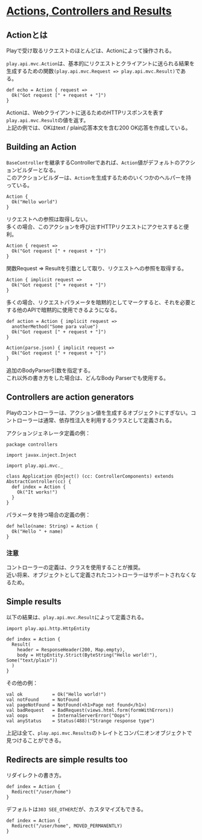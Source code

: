 # [Actions, Controllers and Results](https://www.playframework.com/documentation/2.8.x/ScalaActions)

## Actionとは
Playで受け取るリクエストのほとんどは、Actionによって操作される。  

`play.api.mvc.Action`は、基本的にリクエストとクライアントに送られる結果を生成するための関数`(play.api.mvc.Request => play.api.mvc.Result)`である。  

```
def echo = Action { request =>
  Ok("Got request [" + request + "]")
}
```

Actionは、Webクライアントに送るためのHTTPリスポンスを表す`play.api.mvc.Result`の値を返す。  
上記の例では、OKはtext / plain応答本文を含む200 OK応答を作成している。  


## Building an Action
`BaseController`を継承するControllerであれば、`Action`値がデフォルトのアクションビルダーとなる。  
このアクションビルダーは、`Action`を生成するためのいくつかのヘルパーを持っている。  

```
Action {
  Ok("Hello world")
}
```
リクエストへの参照は取得しない。  
多くの場合、このアクションを呼び出すHTTPリクエストにアクセスすると便利。  

```
Action { request =>
  Ok("Got request [" + request + "]")
}
```
関数Request => Resultを引数として取り、リクエストへの参照を取得する。  


```
Action { implicit request =>
  Ok("Got request [" + request + "]")
}
```
多くの場合、リクエストパラメータを暗黙的としてマークすると、それを必要とする他のAPIで暗黙的に使用できるようになる。  

```
def action = Action { implicit request =>
  anotherMethod("Some para value")
  Ok("Got request [" + request + "]")
}
```

```
Action(parse.json) { implicit request =>
  Ok("Got request [" + request + "]")
}
```
追加のBodyParser引数を指定する。  
これ以外の書き方をした場合は、どんなBody Parserでも使用する。  


## Controllers are action generators
Playのコントローラーは、アクション値を生成するオブジェクトにすぎない。コントローラーは通常、依存性注入を利用するクラスとして定義される。  

アクションジェネレータ定義の例：  
```
package controllers

import javax.inject.Inject

import play.api.mvc._

class Application @Inject() (cc: ControllerComponents) extends AbstractController(cc) {
  def index = Action {
    Ok("It works!")
  }
}
```

パラメータを持つ場合の定義の例：  
```
def hello(name: String) = Action {
  Ok("Hello " + name)
}
```

### 注意
コントローラーの定義は、クラスを使用することが推奨。  
近い将来、オブジェクトとして定義されたコントローラーはサポートされなくなるため。 


## Simple results 
以下の結果は、`play.api.mvc.Result`によって定義される。  

```
import play.api.http.HttpEntity

def index = Action {
  Result(
    header = ResponseHeader(200, Map.empty),
    body = HttpEntity.Strict(ByteString("Hello world!"), Some("text/plain"))
  )
}
```
その他の例：
```
val ok           = Ok("Hello world!")
val notFound     = NotFound
val pageNotFound = NotFound(<h1>Page not found</h1>)
val badRequest   = BadRequest(views.html.form(formWithErrors))
val oops         = InternalServerError("Oops")
val anyStatus    = Status(488)("Strange response type")
```
上記は全て、`play.api.mvc.Results`のトレイトとコンパニオンオブジェクトで見つけることができる。  


## Redirects are simple results too
リダイレクトの書き方。  
```
def index = Action {
  Redirect("/user/home")
}
```

デフォルトは`303 SEE_OTHER`だが、カスタマイズもできる。  
```
def index = Action {
  Redirect("/user/home", MOVED_PERMANENTLY)
}
```


